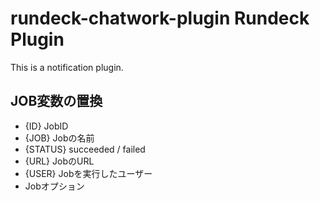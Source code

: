 # rundeck-chatwork-plugin Rundeck Plugin

This is a notification plugin.

## JOB変数の置換
* {ID} JobID
* {JOB} Jobの名前
* {STATUS} succeeded / failed 
* {URL} JobのURL
* {USER} Jobを実行したユーザー
* Jobオプション
